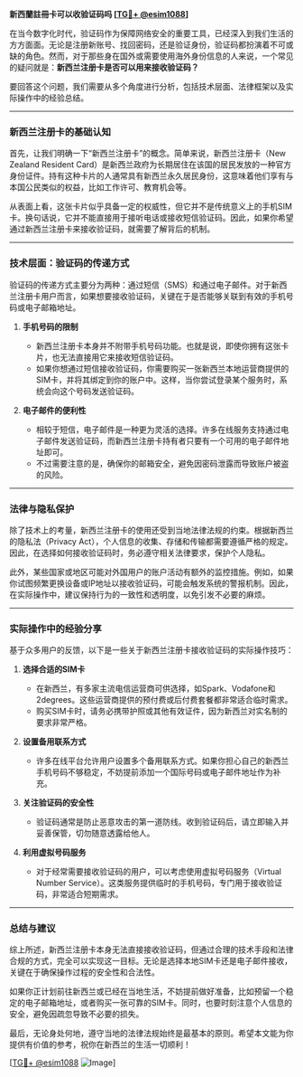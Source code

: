 **新西蘭註冊卡可以收验证码吗 [[TG💪+ @esim1088](https://t.me/s/esim1088)]**

在当今数字化时代，验证码作为保障网络安全的重要工具，已经深入到我们生活的方方面面。无论是注册新账号、找回密码，还是验证身份，验证码都扮演着不可或缺的角色。然而，对于那些身在国外或需要使用海外身份信息的人来说，一个常见的疑问就是：**新西兰注册卡是否可以用来接收验证码？**

要回答这个问题，我们需要从多个角度进行分析，包括技术层面、法律框架以及实际操作中的经验总结。

---

### 新西兰注册卡的基础认知

首先，让我们明确一下“新西兰注册卡”的概念。简单来说，新西兰注册卡（New Zealand Resident Card）是新西兰政府为长期居住在该国的居民发放的一种官方身份证件。持有这种卡片的人通常具有新西兰永久居民身份，这意味着他们享有与本国公民类似的权益，比如工作许可、教育机会等。

从表面上看，这张卡片似乎具备一定的权威性，但它并不是传统意义上的手机SIM卡。换句话说，它并不能直接用于接听电话或接收短信验证码。因此，如果你希望通过新西兰注册卡来接收验证码，就需要了解背后的机制。

---

### 技术层面：验证码的传递方式

验证码的传递方式主要分为两种：通过短信（SMS）和通过电子邮件。对于新西兰注册卡用户而言，如果想要接收验证码，关键在于是否能够关联到有效的手机号码或电子邮箱地址。

1. **手机号码的限制**
   - 新西兰注册卡本身并不附带手机号码功能。也就是说，即使你拥有这张卡片，也无法直接用它来接收短信验证码。
   - 如果你想通过短信接收验证码，你需要购买一张新西兰本地运营商提供的SIM卡，并将其绑定到你的账户中。这样，当你尝试登录某个服务时，系统会向这个号码发送验证码。

2. **电子邮件的便利性**
   - 相较于短信，电子邮件是一种更为灵活的选择。许多在线服务支持通过电子邮件发送验证码，而新西兰注册卡持有者只要有一个可用的电子邮件地址即可。
   - 不过需要注意的是，确保你的邮箱安全，避免因密码泄露而导致账户被盗的风险。

---

### 法律与隐私保护

除了技术上的考量，新西兰注册卡的使用还受到当地法律法规的约束。根据新西兰的隐私法（Privacy Act），个人信息的收集、存储和传输都需要遵循严格的规定。因此，在选择如何接收验证码时，务必遵守相关法律要求，保护个人隐私。

此外，某些国家或地区可能对外国用户的账户活动有额外的监控措施。例如，如果你试图频繁更换设备或IP地址以接收验证码，可能会触发系统的警报机制。因此，在实际操作中，建议保持行为的一致性和透明度，以免引发不必要的麻烦。

---

### 实际操作中的经验分享

基于众多用户的反馈，以下是一些关于新西兰注册卡接收验证码的实际操作技巧：

1. **选择合适的SIM卡**
   - 在新西兰，有多家主流电信运营商可供选择，如Spark、Vodafone和2degrees。这些运营商提供的预付费或后付费套餐都非常适合临时需求。
   - 购买SIM卡时，请务必携带护照或其他有效证件，因为新西兰对实名制的要求非常严格。

2. **设置备用联系方式**
   - 许多在线平台允许用户设置多个备用联系方式。如果你担心自己的新西兰手机号码不够稳定，不妨提前添加一个国际号码或电子邮件地址作为补充。

3. **关注验证码的安全性**
   - 验证码通常是防止恶意攻击的第一道防线。收到验证码后，请立即输入并妥善保管，切勿随意透露给他人。

4. **利用虚拟号码服务**
   - 对于经常需要接收验证码的用户，可以考虑使用虚拟号码服务（Virtual Number Service）。这类服务提供临时的手机号码，专门用于接收验证码，非常适合短期需求。

---

### 总结与建议

综上所述，新西兰注册卡本身无法直接接收验证码，但通过合理的技术手段和法律合规的方式，完全可以实现这一目标。无论是选择本地SIM卡还是电子邮件接收，关键在于确保操作过程的安全性和合法性。

如果你正计划前往新西兰或已经在当地生活，不妨提前做好准备，比如预留一个稳定的电子邮箱地址，或者购买一张可靠的SIM卡。同时，也要时刻注意个人信息的安全，避免因疏忽导致不必要的损失。

最后，无论身处何地，遵守当地的法律法规始终是最基本的原则。希望本文能为你提供有价值的参考，祝你在新西兰的生活一切顺利！

[[TG💪+ @esim1088](https://t.me/s/esim1088) ![Image](https://i.postimg.cc/4NQfJmqS/Snipaste-2025-05-13-00-14-12.png)]